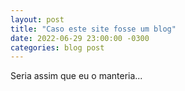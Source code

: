 ```yaml
---
layout: post
title: "Caso este site fosse um blog"
date: 2022-06-29 23:00:00 -0300
categories: blog post
---
```


Seria assim que eu o manteria...
